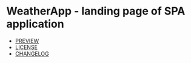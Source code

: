 # WeatherApp - landing page of SPA application

- [PREVIEW]()
- [LICENSE](https://github.com/maxim-klenov/WeatherApp-1/blob/main/LICENSE)
- [CHANGELOG](https://github.com/maxim-klenov/WeatherApp-1/blob/main/CHANGELOG.md)
